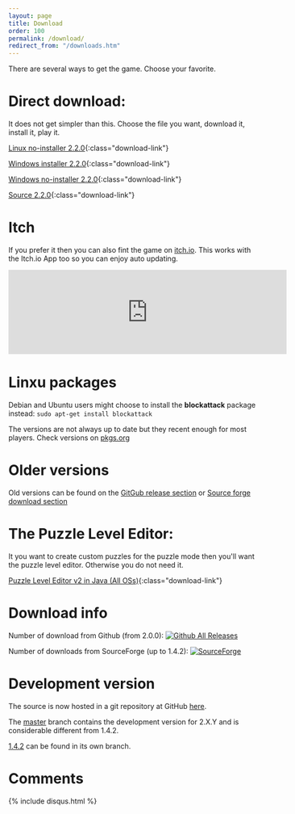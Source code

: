 ```yaml
---
layout: page
title: Download
order: 100
permalink: /download/
redirect_from: "/downloads.htm"
---
```

There are several ways to get the game. Choose your favorite.

# Direct download:

It does not get simpler than this. Choose the file you want, download it, install it, play it.

[Linux no-installer 2.2.0](https://github.com/blockattack/blockattack-game/releases/download/v2.2.0/blockattack-linux-2.2.0-1.tar.bz2){:class="download-link"}

[Windows installer 2.2.0](https://github.com/blockattack/blockattack-game/releases/download/v2.2.0/blockattack-installer-2.2.0.exe){:class="download-link"}

[Windows no-installer 2.2.0](https://github.com/blockattack/blockattack-game/releases/download/v2.2.0/blockattack-2.2.0-windows-no-installer.zip){:class="download-link"}

[Source 2.2.0](https://github.com/blockattack/blockattack-game/archive/v2.2.0.tar.gz){:class="download-link"}

# Itch

If you prefer it then you can also fint the game on [itch.io](https://sago008.itch.io/blockattack). This works with the Itch.io App too so you can enjoy auto updating.
<iframe src="https://itch.io/embed/170598?link_color=2ca41b" width="552" height="167" frameborder="0"></iframe>

# Linxu packages

Debian and Ubuntu users might choose to install the **blockattack** package instead: `sudo apt-get install blockattack`

The versions are not always up to date but they recent enough for most players. Check versions on [pkgs.org](https://pkgs.org/download/blockattack)

# Older versions

Old versions can be found on the [GitGub release section](https://github.com/blockattack/blockattack-game/releases) or [Source forge download section](http://sourceforge.net/project/showfiles.php?group_id=149110)

# The Puzzle Level Editor:

It you want to create custom puzzles for the puzzle mode then you'll want the puzzle level editor. Otherwise you do not need it.

[Puzzle Level Editor v2 in Java (All OSs)](http://prdownloads.sourceforge.net/blockattack/BlockAttackLevelEditor2_Java.zip?download){:class="download-link"}

# Download info

Number of download from Github (from 2.0.0): [![Github All Releases](https://img.shields.io/github/downloads/blockattack/blockattack-game/total.svg?maxAge=2592000)]()

Number of downloads from SourceForge (up to 1.4.2): [![SourceForge](https://img.shields.io/sourceforge/dt/blockattack.svg?maxAge=2592000)]()

# Development version

The source is now hosted in a git repository at GitHub [here](https://github.com/blockattack).

The [master](https://github.com/blockattack/blockattack-game) branch contains the development version for 2.X.Y and is considerable different from 1.4.2.

[1.4.2](https://github.com/blockattack/blockattack-game/tree/v1.4.2) can be found in its own branch.

# Comments
{% include disqus.html %}
